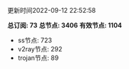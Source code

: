 更新时间2022-09-12 22:52:58

**总订阅: 73**
**总节点: 3406**
**有效节点: 1104**
- ss节点: 723
- v2ray节点: 292
- trojan节点: 89
